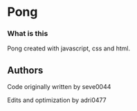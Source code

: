 # Pong
### What is this
Pong created with javascript, css and html.

## Authors
Code originally written by seve0044

Edits and optimization by adri0477 

